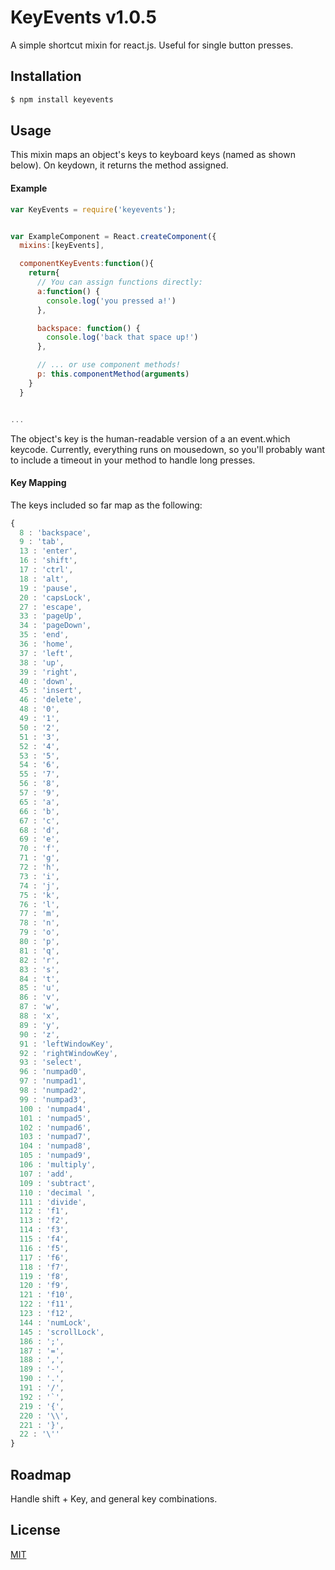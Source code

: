 KeyEvents v1.0.5
=================
A simple shortcut mixin for react.js. Useful for single button presses.

Installation
------------
```bash
$ npm install keyevents

```
Usage
-----

This mixin maps an object's keys to keyboard keys (named as shown below). On keydown, it returns the method assigned.

#### Example

``` js
var KeyEvents = require('keyevents');


var ExampleComponent = React.createComponent({
  mixins:[keyEvents],

  componentKeyEvents:function(){
    return{
      // You can assign functions directly:
      a:function() {
        console.log('you pressed a!')
      },

      backspace: function() {
        console.log('back that space up!')
      },

      // ... or use component methods!
      p: this.componentMethod(arguments)
    }
  }


...

```

The object's key is the human-readable version of a an event.which keycode. Currently, everything runs on mousedown, so you'll probably want to include a timeout in your method to handle long presses.

#### Key Mapping


The keys included so far map as the following:
``` js
{
  8 : 'backspace',
  9 : 'tab',
  13 : 'enter',
  16 : 'shift',
  17 : 'ctrl',
  18 : 'alt',
  19 : 'pause',
  20 : 'capsLock',
  27 : 'escape',
  33 : 'pageUp',
  34 : 'pageDown',
  35 : 'end',
  36 : 'home',
  37 : 'left',
  38 : 'up',
  39 : 'right',
  40 : 'down',
  45 : 'insert',
  46 : 'delete',
  48 : '0',
  49 : '1',
  50 : '2',
  51 : '3',
  52 : '4',
  53 : '5',
  54 : '6',
  55 : '7',
  56 : '8',
  57 : '9',
  65 : 'a',
  66 : 'b',
  67 : 'c',
  68 : 'd',
  69 : 'e',
  70 : 'f',
  71 : 'g',
  72 : 'h',
  73 : 'i',
  74 : 'j',
  75 : 'k',
  76 : 'l',
  77 : 'm',
  78 : 'n',
  79 : 'o',
  80 : 'p',
  81 : 'q',
  82 : 'r',
  83 : 's',
  84 : 't',
  85 : 'u',
  86 : 'v',
  87 : 'w',
  88 : 'x',
  89 : 'y',
  90 : 'z',
  91 : 'leftWindowKey',
  92 : 'rightWindowKey',
  93 : 'select',
  96 : 'numpad0',
  97 : 'numpad1',
  98 : 'numpad2',
  99 : 'numpad3',
  100 : 'numpad4',
  101 : 'numpad5',
  102 : 'numpad6',
  103 : 'numpad7',
  104 : 'numpad8',
  105 : 'numpad9',
  106 : 'multiply',
  107 : 'add',
  109 : 'subtract',
  110 : 'decimal ',
  111 : 'divide',
  112 : 'f1',
  113 : 'f2',
  114 : 'f3',
  115 : 'f4',
  116 : 'f5',
  117 : 'f6',
  118 : 'f7',
  119 : 'f8',
  120 : 'f9',
  121 : 'f10',
  122 : 'f11',
  123 : 'f12',
  144 : 'numLock',
  145 : 'scrollLock',
  186 : ';',
  187 : '=',
  188 : ',',
  189 : '-',
  190 : '.',
  191 : '/',
  192 : '`',
  219 : '{',
  220 : '\\',
  221 : '}',
  22 : '\''
}

```
## Roadmap
Handle shift + Key, and general key combinations.

## License
[MIT](https://github.com/matthewoden/keyevents-npm/blob/master/LICENSE)
